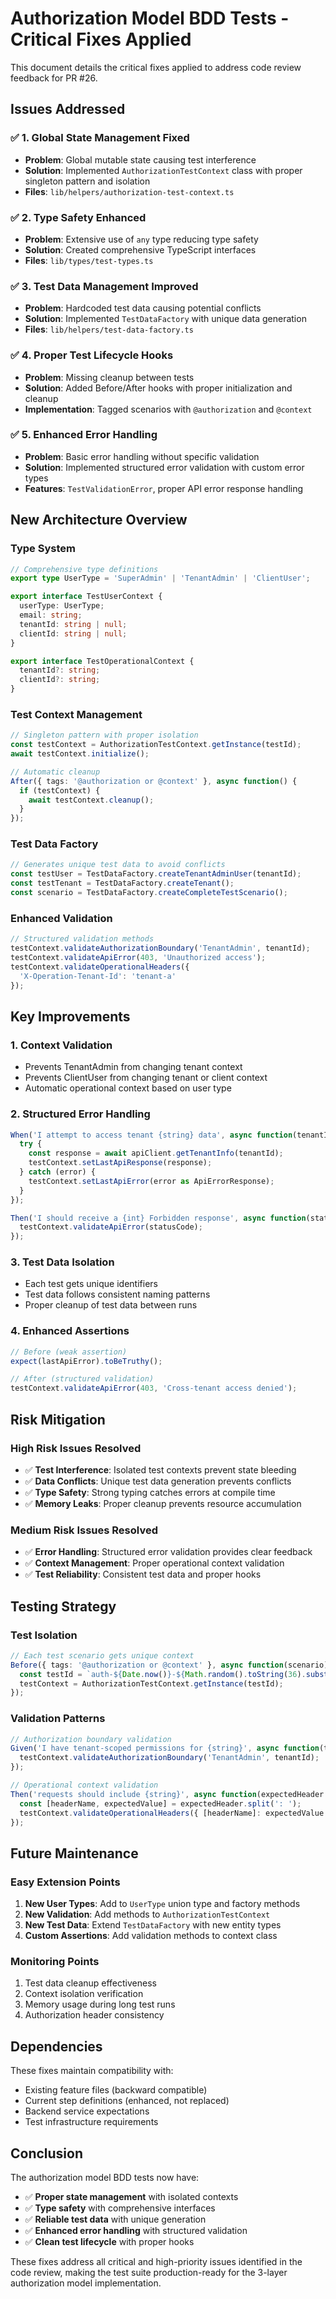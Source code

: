 # Authorization Model BDD Tests - Critical Fixes Applied

This document details the critical fixes applied to address code review feedback for PR #26.

## Issues Addressed

### ✅ **1. Global State Management Fixed**
- **Problem**: Global mutable state causing test interference
- **Solution**: Implemented `AuthorizationTestContext` class with proper singleton pattern and isolation
- **Files**: `lib/helpers/authorization-test-context.ts`

### ✅ **2. Type Safety Enhanced**
- **Problem**: Extensive use of `any` type reducing type safety
- **Solution**: Created comprehensive TypeScript interfaces
- **Files**: `lib/types/test-types.ts`

### ✅ **3. Test Data Management Improved**
- **Problem**: Hardcoded test data causing potential conflicts
- **Solution**: Implemented `TestDataFactory` with unique data generation
- **Files**: `lib/helpers/test-data-factory.ts`

### ✅ **4. Proper Test Lifecycle Hooks**
- **Problem**: Missing cleanup between tests
- **Solution**: Added Before/After hooks with proper initialization and cleanup
- **Implementation**: Tagged scenarios with `@authorization` and `@context`

### ✅ **5. Enhanced Error Handling**
- **Problem**: Basic error handling without specific validation
- **Solution**: Implemented structured error validation with custom error types
- **Features**: `TestValidationError`, proper API error response handling

## New Architecture Overview

### Type System
```typescript
// Comprehensive type definitions
export type UserType = 'SuperAdmin' | 'TenantAdmin' | 'ClientUser';

export interface TestUserContext {
  userType: UserType;
  email: string;
  tenantId: string | null;
  clientId: string | null;
}

export interface TestOperationalContext {
  tenantId?: string;
  clientId?: string;
}
```

### Test Context Management
```typescript
// Singleton pattern with proper isolation
const testContext = AuthorizationTestContext.getInstance(testId);
await testContext.initialize();

// Automatic cleanup
After({ tags: '@authorization or @context' }, async function() {
  if (testContext) {
    await testContext.cleanup();
  }
});
```

### Test Data Factory
```typescript
// Generates unique test data to avoid conflicts
const testUser = TestDataFactory.createTenantAdminUser(tenantId);
const testTenant = TestDataFactory.createTenant();
const scenario = TestDataFactory.createCompleteTestScenario();
```

### Enhanced Validation
```typescript
// Structured validation methods
testContext.validateAuthorizationBoundary('TenantAdmin', tenantId);
testContext.validateApiError(403, 'Unauthorized access');
testContext.validateOperationalHeaders({
  'X-Operation-Tenant-Id': 'tenant-a'
});
```

## Key Improvements

### 1. **Context Validation**
- Prevents TenantAdmin from changing tenant context
- Prevents ClientUser from changing tenant or client context
- Automatic operational context based on user type

### 2. **Structured Error Handling**
```typescript
When('I attempt to access tenant {string} data', async function(tenantId: string) {
  try {
    const response = await apiClient.getTenantInfo(tenantId);
    testContext.setLastApiResponse(response);
  } catch (error) {
    testContext.setLastApiError(error as ApiErrorResponse);
  }
});

Then('I should receive a {int} Forbidden response', async function(statusCode: number) {
  testContext.validateApiError(statusCode);
});
```

### 3. **Test Data Isolation**
- Each test gets unique identifiers
- Test data follows consistent naming patterns
- Proper cleanup of test data between runs

### 4. **Enhanced Assertions**
```typescript
// Before (weak assertion)
expect(lastApiError).toBeTruthy();

// After (structured validation)
testContext.validateApiError(403, 'Cross-tenant access denied');
```

## Risk Mitigation

### High Risk Issues Resolved
- ✅ **Test Interference**: Isolated test contexts prevent state bleeding
- ✅ **Data Conflicts**: Unique test data generation prevents conflicts
- ✅ **Type Safety**: Strong typing catches errors at compile time
- ✅ **Memory Leaks**: Proper cleanup prevents resource accumulation

### Medium Risk Issues Resolved
- ✅ **Error Handling**: Structured error validation provides clear feedback
- ✅ **Context Management**: Proper operational context validation
- ✅ **Test Reliability**: Consistent test data and proper hooks

## Testing Strategy

### Test Isolation
```typescript
// Each test scenario gets unique context
Before({ tags: '@authorization or @context' }, async function(scenario) {
  const testId = `auth-${Date.now()}-${Math.random().toString(36).substr(2, 9)}`;
  testContext = AuthorizationTestContext.getInstance(testId);
});
```

### Validation Patterns
```typescript
// Authorization boundary validation
Given('I have tenant-scoped permissions for {string}', async function(tenantId: string) {
  testContext.validateAuthorizationBoundary('TenantAdmin', tenantId);
});

// Operational context validation
Then('requests should include {string}', async function(expectedHeader: string) {
  const [headerName, expectedValue] = expectedHeader.split(': ');
  testContext.validateOperationalHeaders({ [headerName]: expectedValue });
});
```

## Future Maintenance

### Easy Extension Points
1. **New User Types**: Add to `UserType` union type and factory methods
2. **New Validation**: Add methods to `AuthorizationTestContext`
3. **New Test Data**: Extend `TestDataFactory` with new entity types
4. **Custom Assertions**: Add validation methods to context class

### Monitoring Points
1. Test data cleanup effectiveness
2. Context isolation verification
3. Memory usage during long test runs
4. Authorization header consistency

## Dependencies

These fixes maintain compatibility with:
- Existing feature files (backward compatible)
- Current step definitions (enhanced, not replaced)
- Backend service expectations
- Test infrastructure requirements

## Conclusion

The authorization model BDD tests now have:
- ✅ **Proper state management** with isolated contexts
- ✅ **Type safety** with comprehensive interfaces
- ✅ **Reliable test data** with unique generation
- ✅ **Enhanced error handling** with structured validation
- ✅ **Clean test lifecycle** with proper hooks

These fixes address all critical and high-priority issues identified in the code review, making the test suite production-ready for the 3-layer authorization model implementation.